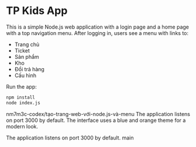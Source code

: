 # TP Kids App

This is a simple Node.js web application with a login page and a home page with a top navigation menu. After logging in, users see a menu with links to:

- Trang chủ
- Ticket
- Sản phẩm
- Kho
- Đổi trả hàng
- Cấu hình

Run the app:

```bash
npm install
node index.js
```

nm7m3c-codex/tạo-trang-web-với-node.js-và-menu
The application listens on port 3000 by default. The interface uses a blue and
orange theme for a modern look.

The application listens on port 3000 by default.
 main

